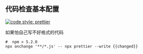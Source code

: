 ## 代码检查基本配置

[![code style: prettier](https://img.shields.io/badge/code_style-prettier-ff69b4.svg?style=flat-square)](https://github.com/prettier/prettier)

如果怕自己写不好格式的代码
```dash
#  npm > 5.2.0
npx onchange '**/*.js' -- npx prettier --write {{changed}}

```
